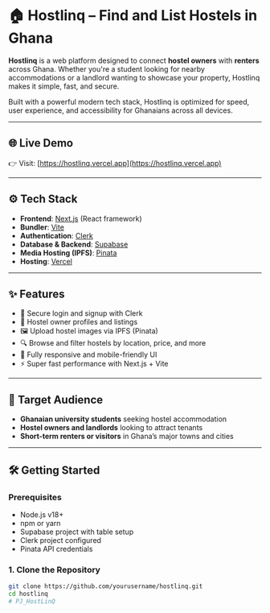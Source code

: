 # 🏠 Hostlinq – Find and List Hostels in Ghana

**Hostlinq** is a web platform designed to connect **hostel owners** with **renters** across Ghana. Whether you're a student looking for nearby accommodations or a landlord wanting to showcase your property, Hostlinq makes it simple, fast, and secure.

Built with a powerful modern tech stack, Hostlinq is optimized for speed, user experience, and accessibility for Ghanaians across all devices.

---

## 🌐 Live Demo

👉 Visit: [https://hostlinq.vercel.app](https://hostlinq.vercel.app)

---

## ⚙️ Tech Stack

- **Frontend**: [Next.js](https://nextjs.org/) (React framework)
- **Bundler**: [Vite](https://vitejs.dev/)
- **Authentication**: [Clerk](https://clerk.dev/)
- **Database & Backend**: [Supabase](https://supabase.com/)
- **Media Hosting (IPFS)**: [Pinata](https://www.pinata.cloud/)
- **Hosting**: [Vercel](https://vercel.com/)

---

## ✨ Features

- 🔐 Secure login and signup with Clerk
- 📄 Hostel owner profiles and listings
- 🖼️ Upload hostel images via IPFS (Pinata)
- 🔍 Browse and filter hostels by location, price, and more
- 📱 Fully responsive and mobile-friendly UI
- ⚡ Super fast performance with Next.js + Vite

---

## 👥 Target Audience

- **Ghanaian university students** seeking hostel accommodation
- **Hostel owners and landlords** looking to attract tenants
- **Short-term renters or visitors** in Ghana’s major towns and cities

---

## 🛠️ Getting Started

### Prerequisites

- Node.js v18+
- npm or yarn
- Supabase project with table setup
- Clerk project configured
- Pinata API credentials

### 1. Clone the Repository

```bash
git clone https://github.com/yourusername/hostlinq.git
cd hostlinq
# PJ_HostLinQ

